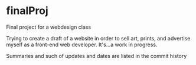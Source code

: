 # finalProj
Final project for a webdesign class

Trying to create a draft of a website in order to sell art, prints, and advertise myself as a front-end web developer. It's...a work in progress.

Summaries and such of updates and dates are listed in the commit history
